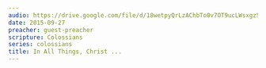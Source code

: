 ```yaml
---
audio: https://drive.google.com/file/d/18wetpyQrLzAChbTo0v7OT9ucLWsxgz5f/view
date: 2015-09-27
preacher: guest-preacher
scripture: Colossians
series: colossians
title: In All Things, Christ ...
---
```

